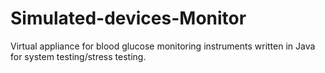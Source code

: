 # Simulated-devices-Monitor
Virtual appliance for blood glucose monitoring instruments written in Java for system testing/stress testing.
